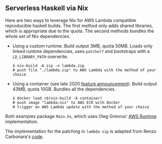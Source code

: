 ## Serverless Haskell via Nix

Here are two ways to leverage Nix for AWS Lambda compatible reproducible haskell builds. The first method only adds shared libraries, which is appropriate due to the quota. The second methods bundles the whole set of Nix dependencies.  

- Using a custom runtime. Build output 3MB, quota 50MB. Loads only linked runtime dependencies, uses `patchelf` and bootstraps with a `LD_LIBRARY_PATH` overwrite.
  ```
  $ nix-build -A zip -o lambda.zip
  # push file "./lambda.zip" to AWS Lambda with the method of your choice
  ```

- Using a container (see late 2020 [feature announcement](https://aws.amazon.com/blogs/aws/new-for-aws-lambda-container-image-support/)). Build output 43MB, quota 10GB. Bundles all the dependencies.
  ```
  $ docker load <$(nix-build -A container)
  # push image "lambda:nix" to AWS ECR with Docker
  # trigger an AWS Lambda update with the method of your choice
  ```

Both examples package `Main.hs`, which uses Oleg Grenrus'
[AWS Runtime](https://github.com/phadej/aws-lambda-haskell-runtime)
implementation.

The implementation for the patching in `lambda-zip` is adapted from Renzo Carbonara's
[code](https://github.com/k0001/aws-lambda-nix-haskell).
